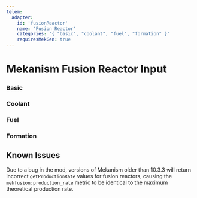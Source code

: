 ```yaml
---
telem:
  adapter:
    id: 'fusionReactor'
    name: 'Fusion Reactor'
    categories: '{ "basic", "coolant", "fuel", "formation" }'
    requiresMekGen: true
---
```


<script setup>
  import { data as metrics } from './common/metrics.data.ts'
</script>

# Mekanism Fusion Reactor Input <RepoLink path="lib/input/mekanism/FusionReactorInputAdapter.lua" />

<!--@include: ./common/preamble.md -->

### Basic

<MetricTable
  prefix="mekfusion:"
  :metrics="[
    { name: 'plasma_temperature',           value: '0.0 - inf', unit: 'K'     },
    { name: 'case_temperature',             value: '0.0 - inf', unit: 'K'     },
    { name: 'water_filled_percentage',      value: '0.0 - 1.0'                },
    { name: 'steam_filled_percentage',      value: '0.0 - 1.0'                },
    { name: 'tritium_filled_percentage',    value: '0.0 - 1.0'                },
    { name: 'deuterium_filled_percentage',  value: '0.0 - 1.0'                },
    { name: 'dt_fuel_filled_percentage',    value: '0.0 - 1.0'                },
    {
      name: 'production_rate',              value: '0.0 - inf', unit: 'FE/t',
      badge: { type: 'warning', text: 'Mekanism 10.3+' },
    },
    { name: 'injection_rate',               value: '0.0 - inf', unit: 'B/t'   },
    { name: 'min_injection_rate',           value: '0.0 - inf', unit: 'B/t'   },
    { name: 'max_plasma_temperature',       value: '0.0 - inf', unit: 'K'     },
    { name: 'max_casing_temperature',       value: '0.0 - inf', unit: 'K'     },
    { name: 'passive_generation_rate',      value: '0.0 - inf', unit: 'FE/t'  },
    { name: 'ignition_temperature',         value: '0.0 - inf', unit: 'K'     }
  ]"
/>

### Coolant

<MetricTable
  prefix="mekfusion:"
  :metrics="[
    { name: 'water_capacity', value: '0.0 - inf', unit: 'B' },
    { name: 'water_needed',   value: '0.0 - inf', unit: 'B' },
    { name: 'steam_capacity', value: '0.0 - inf', unit: 'B' },
    { name: 'steam_needed',   value: '0.0 - inf', unit: 'B' }
  ]"
/>

### Fuel

<MetricTable
  prefix="mekfusion:"
  :metrics="[
    { name: 'tritium_capacity',   value: '0.0 - inf', unit: 'B' },
    { name: 'tritium_needed',     value: '0.0 - inf', unit: 'B' },
    { name: 'deuterium_capacity', value: '0.0 - inf', unit: 'B' },
    { name: 'deuterium_needed',   value: '0.0 - inf', unit: 'B' },
    { name: 'dt_fuel_capacity',   value: '0.0 - inf', unit: 'B' },
    { name: 'dt_fuel_needed',     value: '0.0 - inf', unit: 'B' }
  ]"
/>

### Formation

<MetricTable
  prefix="mekfusion:"
  :metrics="[
    ...metrics.multiblock.formation,
    {
      name: 'active_cooled_logic',
      value: '0 or 1'
    }
  ]"
/>

## Known Issues
Due to a bug in the mod, versions of Mekanism older than 10.3.3 will return incorrect `getProductionRate` values for fusion reactors, causing the `mekfusion:production_rate` metric to be identical to the maximum theoretical production rate.
